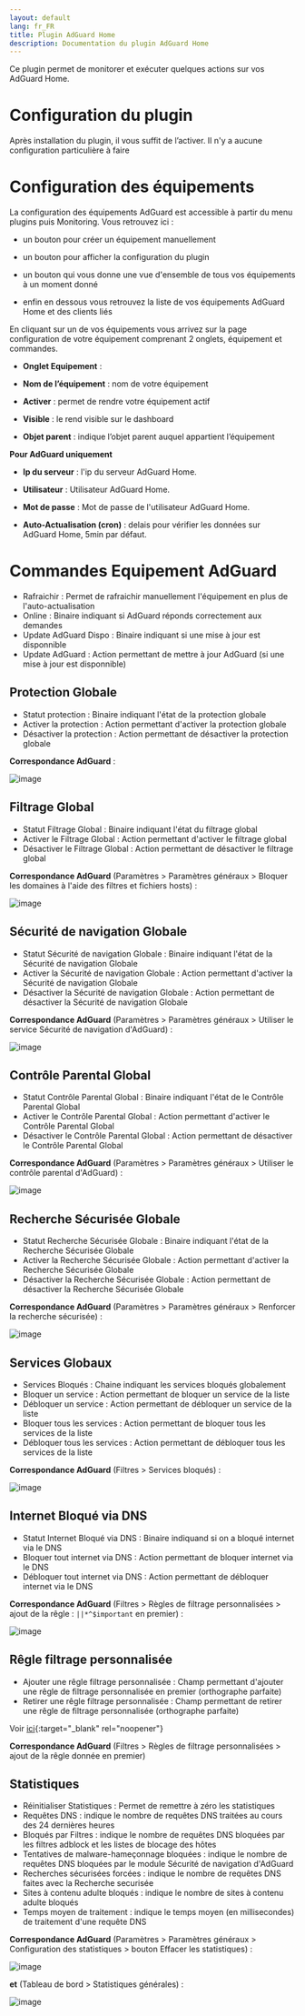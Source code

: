 ```yaml
---
layout: default
lang: fr_FR
title: Plugin AdGuard Home
description: Documentation du plugin AdGuard Home
---
```


Ce plugin permet de monitorer et exécuter quelques actions sur vos AdGuard Home.

Configuration du plugin 
=======================

Après installation du plugin, il vous suffit de l’activer. Il n'y a aucune configuration particulière à faire

Configuration des équipements 
=============================

La configuration des équipements AdGuard est accessible à partir du menu
plugins puis Monitoring. Vous retrouvez ici :

-   un bouton pour créer un équipement manuellement

-   un bouton pour afficher la configuration du plugin

-   un bouton qui vous donne une vue d'ensemble de tous vos équipements à un moment donné

-   enfin en dessous vous retrouvez la liste de vos équipements AdGuard Home et des clients liés

En cliquant sur un de vos équipements vous arrivez sur la page
configuration de votre équipement comprenant 2 onglets, équipement et
commandes.

-   **Onglet Equipement** :

-   **Nom de l’équipement** : nom de votre équipement

-   **Activer** : permet de rendre votre équipement actif

-   **Visible** : le rend visible sur le dashboard

-   **Objet parent** : indique l’objet parent auquel appartient l’équipement

**Pour AdGuard uniquement**

-   **Ip du serveur** : l'ip du serveur AdGuard Home.

-   **Utilisateur** : Utilisateur AdGuard Home.

-	**Mot de passe** : Mot de passe de l'utilisateur AdGuard Home.

-	**Auto-Actualisation (cron)** : delais pour vérifier les données sur AdGuard Home, 5min par défaut.

**Commandes Equipement AdGuard**
================================
- Rafraichir : Permet de rafraichir manuellement l'équipement en plus de l'auto-actualisation
- Online : Binaire indiquant si AdGuard réponds correctement aux demandes
- Update AdGuard Dispo : Binaire indiquant si une mise à jour est disponnible
- Update AdGuard : Action permettant de mettre à jour AdGuard (si une mise à jour est disponnible)

Protection Globale
-----------------------
- Statut protection : Binaire indiquant l'état de la protection globale
- Activer la protection : Action permettant d'activer la protection globale
- Désactiver la protection : Action permettant de désactiver la protection globale

**Correspondance AdGuard** :

![image](https://user-images.githubusercontent.com/28622481/133206289-810d7a4d-9705-4923-9831-e8e78100f05b.png)

Filtrage Global
-----------------------
- Statut Filtrage Global : Binaire indiquant l'état du filtrage global
- Activer le Filtrage Global : Action permettant d'activer le filtrage global
- Désactiver le Filtrage Global : Action permettant de désactiver le filtrage global

**Correspondance AdGuard** (Paramètres > Paramètres généraux > Bloquer les domaines à l'aide des filtres et fichiers hosts) :

![image](https://user-images.githubusercontent.com/28622481/133206778-015af02d-8039-4c78-9732-e048c41cfa21.png)

Sécurité de navigation Globale
-----------------------
- Statut Sécurité de navigation Globale : Binaire indiquant l'état de la Sécurité de navigation Globale
- Activer la Sécurité de navigation Globale : Action permettant d'activer la Sécurité de navigation Globale
- Désactiver la Sécurité de navigation Globale : Action permettant de désactiver la Sécurité de navigation Globale

**Correspondance AdGuard** (Paramètres > Paramètres généraux > Utiliser le service Sécurité de navigation d'AdGuard) :

![image](https://user-images.githubusercontent.com/28622481/133207227-8f9aa942-54c6-4048-8fa1-3711f4ca082c.png)

Contrôle Parental Global
-----------------------
- Statut Contrôle Parental Global : Binaire indiquant l'état de le Contrôle Parental Global
- Activer le Contrôle Parental Global : Action permettant d'activer le Contrôle Parental Global
- Désactiver le Contrôle Parental Global : Action permettant de désactiver le Contrôle Parental Global

**Correspondance AdGuard** (Paramètres > Paramètres généraux > Utiliser le contrôle parental d'AdGuard) :

![image](https://user-images.githubusercontent.com/28622481/133207419-bac0d204-c4fc-414d-b411-c7ec072ab514.png)

Recherche Sécurisée Globale
-----------------------
- Statut Recherche Sécurisée Globale : Binaire indiquant l'état de la Recherche Sécurisée Globale
- Activer la Recherche Sécurisée Globale : Action permettant d'activer la Recherche Sécurisée Globale
- Désactiver la Recherche Sécurisée Globale : Action permettant de désactiver la Recherche Sécurisée Globale

**Correspondance AdGuard** (Paramètres > Paramètres généraux > Renforcer la recherche sécurisée) :

![image](https://user-images.githubusercontent.com/28622481/133207585-41110514-75f3-4a13-8f73-f3aca3c93820.png)

Services Globaux
-----------------------
- Services Bloqués : Chaine indiquant les services bloqués globalement
- Bloquer un service : Action permettant de bloquer un service de la liste
- Débloquer un service : Action permettant de débloquer un service de la liste
- Bloquer tous les services : Action permettant de bloquer tous les services de la liste
- Débloquer tous les services : Action permettant de débloquer tous les services de la liste

**Correspondance AdGuard** (Filtres > Services bloqués) : 

![image](https://user-images.githubusercontent.com/28622481/133207917-e813a4d1-42d2-491c-982a-ebabf6510383.png)

Internet Bloqué via DNS
-----------------------
- Statut Internet Bloqué via DNS : Binaire indiquand si on a bloqué internet via le DNS
- Bloquer tout internet via DNS : Action permettant de bloquer internet via le DNS
- Débloquer tout internet via DNS : Action permettant de débloquer internet via le DNS

**Correspondance AdGuard** (Filtres > Règles de filtrage personnalisées > ajout de la rêgle : `||*^$important` en premier) : 

![image](https://user-images.githubusercontent.com/28622481/133210452-4ebbc8b0-836d-43a4-9db9-e01c2534679e.png)

Rêgle filtrage personnalisée
-----------------------
- Ajouter une rêgle filtrage personnalisée : Champ permettant d'ajouter une rêgle de filtrage personnalisée en premier (orthographe parfaite)
- Retirer une rêgle filtrage personnalisée : Champ permettant de retirer une rêgle de filtrage personnalisée (orthographe parfaite)

Voir [ici](https://github.com/AdguardTeam/AdGuardHome/wiki/Hosts-Blocklists){:target="_blank" rel="noopener"}

**Correspondance AdGuard** (Filtres > Règles de filtrage personnalisées > ajout de la rêgle donnée en premier)

Statistiques
-----------------------
- Réinitialiser Statistiques : Permet de remettre à zéro les statistiques
- Requêtes DNS : indique le nombre de requêtes DNS traitées au cours des 24 dernières heures
- Bloqués par Filtres : indique le nombre de requêtes DNS bloquées par les filtres adblock et les listes de blocage des hôtes
- Tentatives de malware-hameçonnage bloquées : indique le nombre de requêtes DNS bloquées par le module Sécurité de navigation d'AdGuard
- Recherches sécurisées forcées : indique le nombre de requêtes DNS faites avec la Recherche securisée
- Sites à contenu adulte bloqués : indique le nombre de sites à contenu adulte bloqués
- Temps moyen de traitement : indique le temps moyen (en millisecondes) de traitement d'une requête DNS

**Correspondance AdGuard** (Paramètres > Paramètres généraux > Configuration des statistiques > bouton Effacer les statistiques) :

![image](https://user-images.githubusercontent.com/28622481/133211167-470e9959-bda7-4810-a02d-8d26363bb981.png)

**et** (Tableau de bord > Statistiques générales) :

![image](https://user-images.githubusercontent.com/28622481/133211276-6c24d23c-6647-4b5f-a26c-e5834bd1a657.png)

